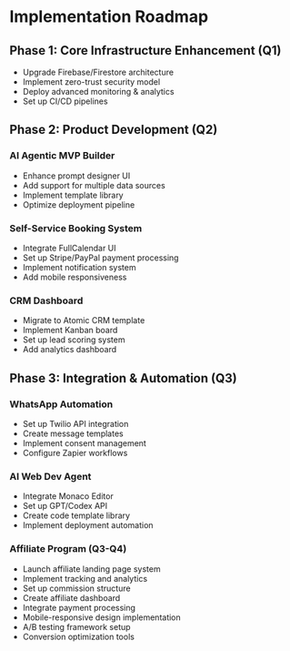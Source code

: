 # Implementation Roadmap

## Phase 1: Core Infrastructure Enhancement (Q1)
- Upgrade Firebase/Firestore architecture
- Implement zero-trust security model
- Deploy advanced monitoring & analytics
- Set up CI/CD pipelines

## Phase 2: Product Development (Q2)
### AI Agentic MVP Builder
- Enhance prompt designer UI
- Add support for multiple data sources
- Implement template library
- Optimize deployment pipeline

### Self-Service Booking System
- Integrate FullCalendar UI
- Set up Stripe/PayPal payment processing
- Implement notification system
- Add mobile responsiveness

### CRM Dashboard
- Migrate to Atomic CRM template
- Implement Kanban board
- Set up lead scoring system
- Add analytics dashboard

## Phase 3: Integration & Automation (Q3)
### WhatsApp Automation
- Set up Twilio API integration
- Create message templates
- Implement consent management
- Configure Zapier workflows

### AI Web Dev Agent
- Integrate Monaco Editor
- Set up GPT/Codex API
- Create code template library
- Implement deployment automation

### Affiliate Program (Q3-Q4)
- Launch affiliate landing page system
- Implement tracking and analytics
- Set up commission structure
- Create affiliate dashboard
- Integrate payment processing
- Mobile-responsive design implementation
- A/B testing framework setup
- Conversion optimization tools